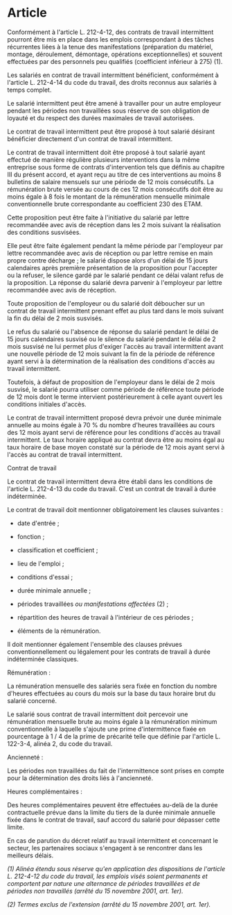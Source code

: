 # Article

Conformément à l'article L. 212-4-12, des contrats de travail intermittent pourront être mis en place dans les emplois correspondant à des tâches récurrentes liées à la tenue des manifestations (préparation du matériel, montage, déroulement, démontage, opérations exceptionnelles) et souvent effectuées par des personnels peu qualifiés (coefficient inférieur à 275) (1).

Les salariés en contrat de travail intermittent bénéficient, conformément à l'article L. 212-4-14 du code du travail, des droits reconnus aux salariés à temps complet.

Le salarié intermittent peut être amené à travailler pour un autre employeur pendant les périodes non travaillées sous réserve de son obligation de loyauté et du respect des durées maximales de travail autorisées.

Le contrat de travail intermittent peut être proposé à tout salarié désirant bénéficier directement d'un contrat de travail intermittent.

Le contrat de travail intermittent doit être proposé à tout salarié ayant effectué de manière régulière plusieurs interventions dans la même entreprise sous forme de contrats d'intervention tels que définis au chapitre III du présent accord, et ayant reçu au titre de ces interventions au moins 8 bulletins de salaire mensuels sur une période de 12 mois consécutifs. La rémunération brute versée au cours de ces 12 mois consécutifs doit être au moins égale à 8 fois le montant de la rémunération mensuelle minimale conventionnelle brute correspondante au coefficient 230 des ETAM.

Cette proposition peut être faite à l'initiative du salarié par lettre recommandée avec avis de réception dans les 2 mois suivant la réalisation des conditions susvisées.

Elle peut être faite également pendant la même période par l'employeur par lettre recommandée avec avis de réception ou par lettre remise en main propre contre décharge ; le salarié dispose alors d'un délai de 15 jours calendaires après première présentation de la proposition pour l'accepter ou la refuser, le silence gardé par le salarié pendant ce délai valant refus de la proposition. La réponse du salarié devra parvenir à l'employeur par lettre recommandée avec avis de réception.

Toute proposition de l'employeur ou du salarié doit déboucher sur un contrat de travail intermittent prenant effet au plus tard dans le mois suivant la fin du délai de 2 mois susvisés.

Le refus du salarié ou l'absence de réponse du salarié pendant le délai de 15 jours calendaires susvisé ou le silence du salarié pendant le délai de 2 mois susvisé ne lui permet plus d'exiger l'accès au travail intermittent avant une nouvelle période de 12 mois suivant la fin de la période de référence ayant servi à la détermination de la réalisation des conditions d'accès au travail intermittent.

Toutefois, à défaut de proposition de l'employeur dans le délai de 2 mois susvisé, le salarié pourra utiliser comme période de référence toute période de 12 mois dont le terme intervient postérieurement à celle ayant ouvert les conditions initiales d'accès.

Le contrat de travail intermittent proposé devra prévoir une durée minimale annuelle au moins égale à 70 % du nombre d'heures travaillées au cours des 12 mois ayant servi de référence pour les conditions d'accès au travail intermittent. Le taux horaire appliqué au contrat devra être au moins égal au taux horaire de base moyen constaté sur la période de 12 mois ayant servi à l'accès au contrat de travail intermittent.

Contrat de travail

Le contrat de travail intermittent devra être établi dans les conditions de l'article L. 212-4-13 du code du travail. C'est un contrat de travail à durée indéterminée.

Le contrat de travail doit mentionner obligatoirement les clauses suivantes :

- date d'entrée ;

- fonction ;

- classification et coefficient ;

- lieu de l'emploi ;

- conditions d'essai ;

- durée minimale annuelle ;

- périodes travaillées *ou manifestations affectées* (2) ;

- répartition des heures de travail à l'intérieur de ces périodes ;

- éléments de la rémunération.

Il doit mentionner également l'ensemble des clauses prévues conventionnellement ou légalement pour les contrats de travail à durée indéterminée classiques.

Rémunération :

La rémunération mensuelle des salariés sera fixée en fonction du nombre d'heures effectuées au cours du mois sur la base du taux horaire brut du salarié concerné.

Le salarié sous contrat de travail intermittent doit percevoir une rémunération mensuelle brute au moins égale à la rémunération minimum conventionnelle à laquelle s'ajoute une prime d'intermittence fixée en pourcentage à 1 / 4 de la prime de précarité telle que définie par l'article L. 122-3-4, alinéa 2, du code du travail.

Ancienneté :

Les périodes non travaillées du fait de l'intermittence sont prises en compte pour la détermination des droits liés à l'ancienneté.

Heures complémentaires :

Des heures complémentaires peuvent être effectuées au-delà de la durée contractuelle prévue dans la limite du tiers de la durée minimale annuelle fixée dans le contrat de travail, sauf accord du salarié pour dépasser cette limite.

En cas de parution du décret relatif au travail intermittent et concernant le secteur, les partenaires sociaux s'engagent à se rencontrer dans les meilleurs délais.

*(1) Alinéa étendu sous réserve qu'en application des dispositions de l'article L. 212-4-12 du code du travail, les emplois visés soient permanents et comportent par nature une alternance de périodes travaillées et de périodes non travaillés *(arrêté du 15 novembre 2001, art. 1er).**

*(2) Termes exclus de l'extension *(arrêté du 15 novembre 2001, art. 1er).**

